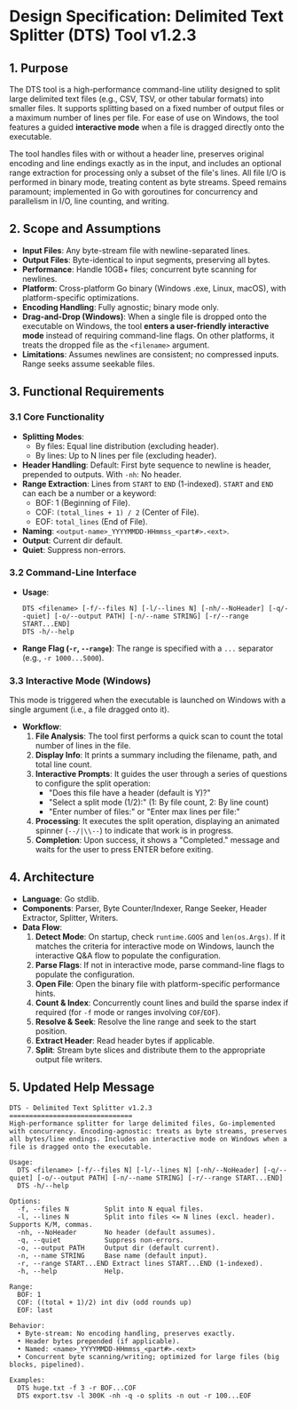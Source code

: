 # Design Specification: Delimited Text Splitter (DTS) Tool v1.2.3

## 1. Purpose
The DTS tool is a high-performance command-line utility designed to split large delimited text files (e.g., CSV, TSV, or other tabular formats) into smaller files. It supports splitting based on a fixed number of output files or a maximum number of lines per file. For ease of use on Windows, the tool features a guided **interactive mode** when a file is dragged directly onto the executable.

The tool handles files with or without a header line, preserves original encoding and line endings exactly as in the input, and includes an optional range extraction for processing only a subset of the file's lines. All file I/O is performed in binary mode, treating content as byte streams. Speed remains paramount; implemented in Go with goroutines for concurrency and parallelism in I/O, line counting, and writing.

## 2. Scope and Assumptions
- **Input Files**: Any byte-stream file with newline-separated lines.
- **Output Files**: Byte-identical to input segments, preserving all bytes.
- **Performance**: Handle 10GB+ files; concurrent byte scanning for newlines.
- **Platform**: Cross-platform Go binary (Windows .exe, Linux, macOS), with platform-specific optimizations.
- **Encoding Handling**: Fully agnostic; binary mode only.
- **Drag-and-Drop (Windows)**: When a single file is dropped onto the executable on Windows, the tool **enters a user-friendly interactive mode** instead of requiring command-line flags. On other platforms, it treats the dropped file as the `<filename>` argument.
- **Limitations**: Assumes newlines are consistent; no compressed inputs. Range seeks assume seekable files.

## 3. Functional Requirements
### 3.1 Core Functionality
- **Splitting Modes**:
  - By files: Equal line distribution (excluding header).
  - By lines: Up to N lines per file (excluding header).
- **Header Handling**: Default: First byte sequence to newline is header, prepended to outputs. With `-nh`: No header.
- **Range Extraction**: Lines from `START` to `END` (1-indexed). `START` and `END` can each be a number or a keyword:
  - BOF: 1 (Beginning of File).
  - COF: `(total_lines + 1) / 2` (Center of File).
  - EOF: `total_lines` (End of File).
- **Naming**: `<output-name>_YYYYMMDD-HHmmss_<part#>.<ext>`.
- **Output**: Current dir default.
- **Quiet**: Suppress non-errors.

### 3.2 Command-Line Interface
- **Usage**:
  ```
  DTS <filename> [-f/--files N] [-l/--lines N] [-nh/--NoHeader] [-q/--quiet] [-o/--output PATH] [-n/--name STRING] [-r/--range START...END]
  DTS -h/--help
  ```
- **Range Flag (`-r`, `--range`)**: The range is specified with a `...` separator (e.g., `-r 1000...5000`).

### 3.3 Interactive Mode (Windows)
This mode is triggered when the executable is launched on Windows with a single argument (i.e., a file dragged onto it).
- **Workflow**:
  1.  **File Analysis**: The tool first performs a quick scan to count the total number of lines in the file.
  2.  **Display Info**: It prints a summary including the filename, path, and total line count.
  3.  **Interactive Prompts**: It guides the user through a series of questions to configure the split operation:
      - "Does this file have a header (default is Y)?"
      - "Select a split mode (1/2):" (1: By file count, 2: By line count)
      - "Enter number of files:" or "Enter max lines per file:"
  4.  **Processing**: It executes the split operation, displaying an animated spinner (`--/|\\--`) to indicate that work is in progress.
  5.  **Completion**: Upon success, it shows a "Completed." message and waits for the user to press ENTER before exiting.

## 4. Architecture
- **Language**: Go stdlib.
- **Components**: Parser, Byte Counter/Indexer, Range Seeker, Header Extractor, Splitter, Writers.
- **Data Flow**:
  1.  **Detect Mode**: On startup, check `runtime.GOOS` and `len(os.Args)`. If it matches the criteria for interactive mode on Windows, launch the interactive Q&A flow to populate the configuration.
  2.  **Parse Flags**: If not in interactive mode, parse command-line flags to populate the configuration.
  3.  **Open File**: Open the binary file with platform-specific performance hints.
  4.  **Count & Index**: Concurrently count lines and build the sparse index if required (for `-f` mode or ranges involving `COF`/`EOF`).
  5.  **Resolve & Seek**: Resolve the line range and seek to the start position.
  6.  **Extract Header**: Read header bytes if applicable.
  7.  **Split**: Stream byte slices and distribute them to the appropriate output file writers.

## 5. Updated Help Message
```
DTS - Delimited Text Splitter v1.2.3
===============================
High-performance splitter for large delimited files, Go-implemented with concurrency. Encoding-agnostic: treats as byte streams, preserves all bytes/line endings. Includes an interactive mode on Windows when a file is dragged onto the executable.

Usage:
  DTS <filename> [-f/--files N] [-l/--lines N] [-nh/--NoHeader] [-q/--quiet] [-o/--output PATH] [-n/--name STRING] [-r/--range START...END]
  DTS -h/--help

Options:
  -f, --files N         Split into N equal files.
  -l, --lines N         Split into files <= N lines (excl. header). Supports K/M, commas.
  -nh, --NoHeader       No header (default assumes).
  -q, --quiet           Suppress non-errors.
  -o, --output PATH     Output dir (default current).
  -n, --name STRING     Base name (default input).
  -r, --range START...END Extract lines START...END (1-indexed).
  -h, --help            Help.

Range:
  BOF: 1
  COF: ((total + 1)/2) int div (odd rounds up)
  EOF: last

Behavior:
  • Byte-stream: No encoding handling, preserves exactly.
  • Header bytes prepended (if applicable).
  • Named: <name>_YYYYMMDD-HHmmss_<part#>.<ext>
  • Concurrent byte scanning/writing; optimized for large files (big blocks, pipelined).

Examples:
  DTS huge.txt -f 3 -r BOF...COF
  DTS export.tsv -l 300K -nh -q -o splits -n out -r 100...EOF
```
